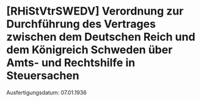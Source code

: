 # [RHiStVtrSWEDV] Verordnung zur Durchführung des Vertrages zwischen dem Deutschen Reich und dem Königreich Schweden über Amts- und Rechtshilfe in Steuersachen

Ausfertigungsdatum: 07.01.1936

 